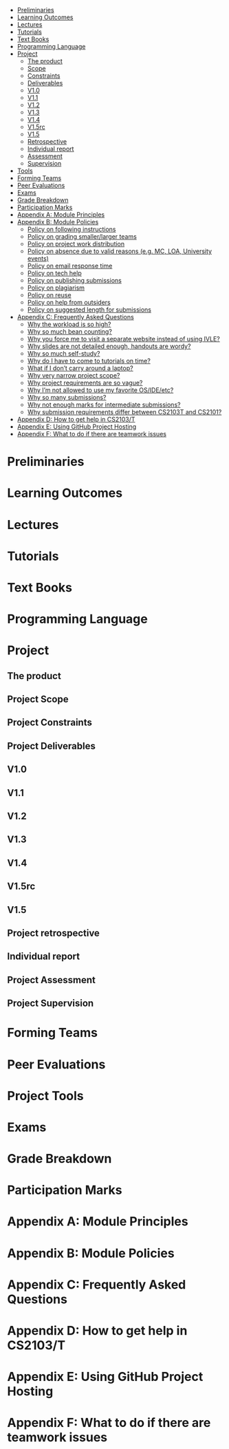 <link rel="stylesheet" href="../css/main.css">
<link rel="stylesheet" href="../css/handbook.css">

<include src="../common/header.md" />

<div class="website-content">

*   [Preliminaries](#handbook-preliminaries)
*   [Learning Outcomes](#handbook-learning-outcomes)
*   [Lectures](#handbook-lectures)
*   [Tutorials](#handbook-tutorials)
*   [Text Books](#handbook-textBooks)
*   [Programming Language](#handbook-programmingLanguages)
*   [Project](#handbook-project)
    *   [The product](#handbook-project-product)
    *   [Scope](#handbook-project-scope)
    *   [Constraints](#handbook-project-constraints)
    *   [Deliverables](#handbook-project-deliverables)
    *   [V1.0](#handbook-project-v10)
    *   [V1.1](#handbook-project-v11)
    *   [V1.2](#handbook-project-v12)
    *   [V1.3](#handbook-project-v13)
    *   [V1.4](#handbook-project-v14)
    *   [V1.5rc](#handbook-project-v15rc)
    *   [V1.5](#handbook-project-v15)
    *   [Retrospective](#handbook-project-retrospective)
    *   [Individual report](#handbook-project-individualReport)
    *   [Assessment](#handbook-project-assessment)
    *   [Supervision](#handbook-project-supervision)
*   [Tools](#handbook-tools)
*   [Forming Teams](#handbook-teams)
*   [Peer Evaluations](#handbook-peerEvaluations)
*   [Exams](#handbook-exams)
*   [Grade Breakdown](#handbook-gradeBreakdown)
*   [Participation Marks](#handbook-participation)
*   [Appendix A: Module Principles](#handbook-appendixA-principles)
*   [Appendix B: Module Policies](#handbook-appendixB-policies)
    *   [Policy on following instructions](#policy-followingInstructions)
    *   [Policy on grading smaller/larger teams](#policy-teamSize)
    *   [Policy on project work distribution](#policy-workDistribution)
    *   [Policy on absence due to valid reasons (e.g. MC, LOA, University events)](#policy-validAbsences)
    *   [Policy on email response time](#policy-responseTime)
    *   [Policy on tech help](#policy-techHelp)
    *   [Policy on publishing submissions](#policy-publishingSubmissions)
    *   [Policy on plagiarism](#policy-plagiarism)
    *   [Policy on reuse](#policy-reuse)
    *   [Policy on help from outsiders](#policy-outsiderHelp)
    *   [Policy on suggested length for submissions](#policy-submissionLength)
*   [Appendix C: Frequently Asked Questions](#handbook-appendixC-faq)
    *   [Why the workload is so high?](#handbook-faq-highWorkload)
    *   [Why so much bean counting?](#handbook-faq-beanCounting)
    *   [Why you force me to visit a separate website instead of using IVLE?](#handbook-faq-separateWebsite)
    *   [Why slides are not detailed enough, handouts are wordy?](#handbook-faq-slideFormat)
    *   [Why so much self-study?](#handbook-faq-selfStudy)
    *   [Why do I have to come to tutorials on time?](#handbook-faq-timelyArrival)
    *   [What if I don’t carry around a laptop?](#handbook-faq-noLaptop)
    *   [Why very narrow project scope?](#handbook-faq-narrowScope)
    *   [Why project requirements are so vague?](#handbook-faq-vagueRequirements)
    *   [Why I’m not allowed to use my favorite OS/IDE/etc?](#handbook-faq-favoriteTool)
    *   [Why so many submissions?](#handbook-faq-manySubmissions)
    *   [Why not enough marks for intermediate submissions?](#handbook-faq-intermediateMarks)
    *   [Why submission requirements differ between CS2103T and CS2101?](#handbook-faq-cs2101Differences)
*   [Appendix D: How to get help in CS2103/T](#handbook-appendixD-help)
*   [Appendix E: Using GitHub Project Hosting](#handbook-appendixE-github)
*   [Appendix F: What to do if there are teamwork issues](#handbook-appendixF-teamworkIssues)

# Preliminaries
<div id="handbook-preliminaries">
  <include src="preliminaries.md" />
</div>

# Learning Outcomes
<div id="handbook-learning-outcomes">
  <include src="learningOutcomes.md" />
</div>

# Lectures
<div id="handbook-lectures">
  <include src="lectures.md" />
</div>

# Tutorials
<div id="handbook-tutorials">
  <include src="tutorials.md" />
</div>

# Text Books
<div id="handbook-textBooks">
  <include src="textbooks.md" />
</div>

# Programming Language
<div id="handbook-programmingLanguages">
  <include src="programming-languages.md" />
</div>

# Project
<div id="handbook-project">
<include src="project.md" />
</div>

## The product
<div id="handbook-project-product">
<include src="project-product.md" />
</div>

## Project Scope
<div id="handbook-project-scope">
<include src="project-scope.md" />
</div>

## Project Constraints
<div id="handbook-project-constraints">
<include src="project-constraints.md" />
</div>

## Project Deliverables
<div id="handbook-project-deliverables">
<include src="project-deliverables.md" />
</div>

## V1.0
<div id="handbook-project-v10">
<include src="project-v10.md" />
</div>

## V1.1
<div id="handbook-project-v11">
<include src="project-v11.md" />
</div>

## V1.2
<div id="handbook-project-v12">
<include src="project-v12.md" />
</div>

## V1.3
<div id="handbook-project-v13">
<include src="project-v13.md" />
</div>

## V1.4
<div id="handbook-project-v14">
<include src="project-v14.md" />
</div>

## V1.5rc
<div id="handbook-project-v15rc">
<include src="project-v15rc.md" />
</div>

## V1.5
<div id="handbook-project-v15">
<include src="project-v15.md" />
</div>

## Project retrospective
<div id="handbook-project-retrospective">
<include src="project-retrospective.md" />
</div>

## Individual report
<div id="handbook-project-individualReport">
<include src="project-individual-report.md" />
</div>

## Project Assessment
<div id="handbook-project-assessment">
<include src="project-assessment.md" />
</div>

## Project Supervision
<div id="handbook-project-supervision">
<include src="project-supervision.md" />
</div>

# Forming Teams
<div id="handbook-teams">
<include src="teams.md" />
</div>

# Peer Evaluations
<div id="handbook-peerEvaluations">
<include src="peer-evaluations.md" />
</div>

# Project Tools
<div id="handbook-tools">
<include src="tools.md" />
</div>

# Exams
<div id="handbook-exams">
<include src="exams.md" /></div>

# Grade Breakdown
<div id="handbook-gradeBreakdown">
<include src="gradeBreakdown.md" /></div>

# Participation Marks
<div id="handbook-participation">
<include src="participation.md" /></div>

# Appendix A: Module Principles
<div id="handbook-appendixA-principles">
<include src="appendixA-principles.md" /></div>

# Appendix B: Module Policies
<div id="handbook-appendixB-policies">
<include src="appendixB-policies.md" /></div>
<div id="handbook-policy"></div>

# Appendix C: Frequently Asked Questions
<div id="handbook-appendixC-faq">
<include src="appendixC-faq.md" /></div>

# Appendix D: How to get help in CS2103/T
<div id="handbook-appendixD-help">
<include src="appendixD-help.md" /></div>

# Appendix E: Using GitHub Project Hosting
<div id="handbook-appendixE-github">
<include src="appendixE-github.md" /></div>

# Appendix F: What to do if there are teamwork issues
<div id="handbook-appendixF-teamworkIssues">
<include src="appendixF-teamworkIssues.md" /></div>

<include src="../common/disqus.md" />

</div>

